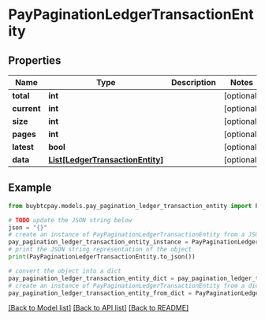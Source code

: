 # PayPaginationLedgerTransactionEntity


## Properties

Name | Type | Description | Notes
------------ | ------------- | ------------- | -------------
**total** | **int** |  | [optional] 
**current** | **int** |  | [optional] 
**size** | **int** |  | [optional] 
**pages** | **int** |  | [optional] 
**latest** | **bool** |  | [optional] 
**data** | [**List[LedgerTransactionEntity]**](LedgerTransactionEntity.md) |  | [optional] 

## Example

```python
from buybtcpay.models.pay_pagination_ledger_transaction_entity import PayPaginationLedgerTransactionEntity

# TODO update the JSON string below
json = "{}"
# create an instance of PayPaginationLedgerTransactionEntity from a JSON string
pay_pagination_ledger_transaction_entity_instance = PayPaginationLedgerTransactionEntity.from_json(json)
# print the JSON string representation of the object
print(PayPaginationLedgerTransactionEntity.to_json())

# convert the object into a dict
pay_pagination_ledger_transaction_entity_dict = pay_pagination_ledger_transaction_entity_instance.to_dict()
# create an instance of PayPaginationLedgerTransactionEntity from a dict
pay_pagination_ledger_transaction_entity_from_dict = PayPaginationLedgerTransactionEntity.from_dict(pay_pagination_ledger_transaction_entity_dict)
```
[[Back to Model list]](../README.md#documentation-for-models) [[Back to API list]](../README.md#documentation-for-api-endpoints) [[Back to README]](../README.md)


